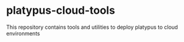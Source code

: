 # platypus-cloud-tools
This repository contains tools and utilities to deploy platypus to cloud environments
